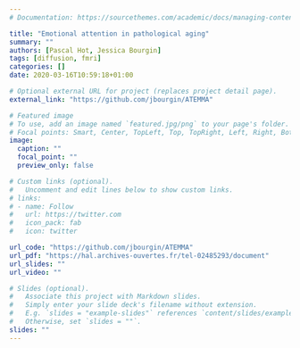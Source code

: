 ```yaml
---
# Documentation: https://sourcethemes.com/academic/docs/managing-content/

title: "Emotional attention in pathological aging"
summary: ""
authors: [Pascal Hot, Jessica Bourgin]
tags: [diffusion, fmri]
categories: []
date: 2020-03-16T10:59:18+01:00

# Optional external URL for project (replaces project detail page).
external_link: "https://github.com/jbourgin/ATEMMA"

# Featured image
# To use, add an image named `featured.jpg/png` to your page's folder.
# Focal points: Smart, Center, TopLeft, Top, TopRight, Left, Right, BottomLeft, Bottom, BottomRight.
image:
  caption: ""
  focal_point: ""
  preview_only: false

# Custom links (optional).
#   Uncomment and edit lines below to show custom links.
# links:
# - name: Follow
#   url: https://twitter.com
#   icon_pack: fab
#   icon: twitter

url_code: "https://github.com/jbourgin/ATEMMA"
url_pdf: "https://hal.archives-ouvertes.fr/tel-02485293/document"
url_slides: ""
url_video: ""

# Slides (optional).
#   Associate this project with Markdown slides.
#   Simply enter your slide deck's filename without extension.
#   E.g. `slides = "example-slides"` references `content/slides/example-slides.md`.
#   Otherwise, set `slides = ""`.
slides: ""
---
```


